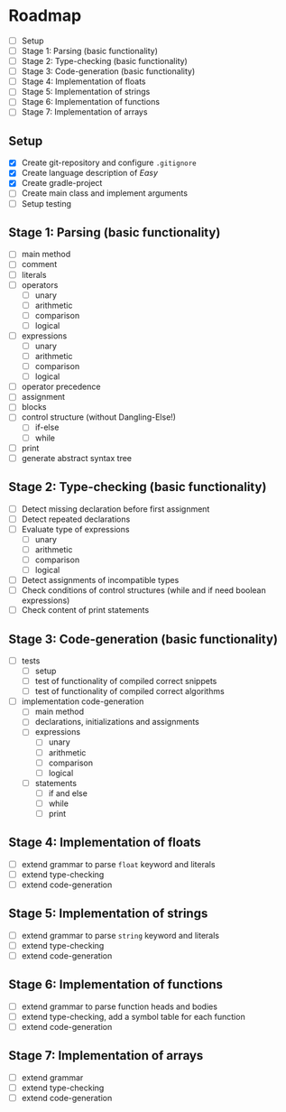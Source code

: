 # Roadmap
- [ ] Setup
- [ ] Stage 1: Parsing (basic functionality)
- [ ] Stage 2: Type-checking (basic functionality)
- [ ] Stage 3: Code-generation (basic functionality)
- [ ] Stage 4: Implementation of floats
- [ ] Stage 5: Implementation of strings
- [ ] Stage 6: Implementation of functions
- [ ] Stage 7: Implementation of arrays

## Setup
- [x] Create git-repository and configure `.gitignore`
- [x] Create language description of _Easy_
- [x] Create gradle-project
- [ ] Create main class and implement arguments
- [ ] Setup testing

## Stage 1: Parsing (basic functionality)
- [ ] main method
- [ ] comment
- [ ] literals
- [ ] operators
  - [ ] unary
  - [ ] arithmetic
  - [ ] comparison
  - [ ] logical
- [ ] expressions
  - [ ] unary
  - [ ] arithmetic
  - [ ] comparison
  - [ ] logical
- [ ] operator precedence
- [ ] assignment
- [ ] blocks
- [ ] control structure (without Dangling-Else!)
  - [ ] if-else
  - [ ] while
- [ ] print
- [ ] generate abstract syntax tree

## Stage 2: Type-checking (basic functionality)
- [ ] Detect missing declaration before first assignment
- [ ] Detect repeated declarations
- [ ] Evaluate type of expressions
  - [ ] unary
  - [ ] arithmetic
  - [ ] comparison
  - [ ] logical
- [ ] Detect assignments of incompatible types
- [ ] Check conditions of control structures (while and if need boolean expressions)
- [ ] Check content of print statements

## Stage 3: Code-generation (basic functionality)
- [ ] tests
  - [ ] setup 
  - [ ] test of functionality of compiled correct snippets
  - [ ] test of functionality of compiled correct algorithms
- [ ] implementation code-generation
  - [ ] main method
  - [ ] declarations, initializations and assignments
  - [ ] expressions
    - [ ] unary
    - [ ] arithmetic
    - [ ] comparison
    - [ ] logical
  - [ ] statements
    - [ ] if and else
    - [ ] while
    - [ ] print
    
## Stage 4: Implementation of floats
- [ ] extend grammar to parse `float` keyword and literals
- [ ] extend type-checking
- [ ] extend code-generation

## Stage 5: Implementation of strings
- [ ] extend grammar to parse `string` keyword and literals
- [ ] extend type-checking
- [ ] extend code-generation

## Stage 6: Implementation of functions
- [ ] extend grammar to parse function heads and bodies
- [ ] extend type-checking, add a symbol table for each function
- [ ] extend code-generation

## Stage 7: Implementation of arrays
- [ ] extend grammar
- [ ] extend type-checking
- [ ] extend code-generation
